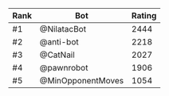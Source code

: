 Rank|Bot|Rating
---|---|---
#1|@NilatacBot|2444
#2|@anti-bot|2218
#3|@CatNail|2027
#4|@pawnrobot|1906
#5|@MinOpponentMoves|1054
